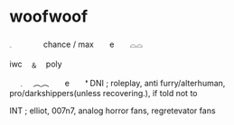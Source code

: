 # woofwoof
𓈒　　　　chance / max　　e　　⌓⌓

iwc　﹠　poly

　﹒　︵︵　　e　　❜
DNI ; roleplay, anti furry/alterhuman, pro/darkshippers(unless recovering.), if told not to

INT ; elliot, 007n7, analog horror fans, regretevator fans
